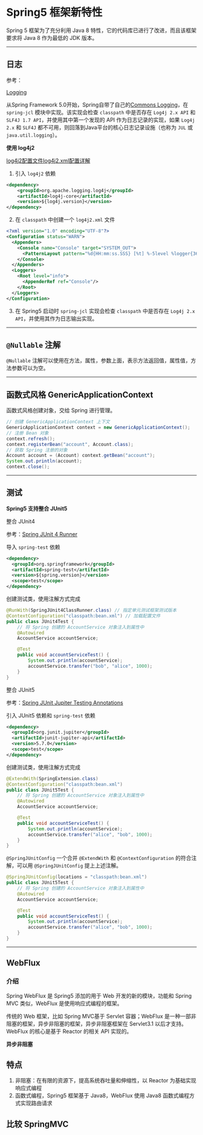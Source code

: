 # Spring5 框架新特性

Spring 5 框架为了充分利用 Java 8 特性，它的代码库已进行了改进，而且该框架要求将 Java 8 作为最低的 JDK 版本。

---

## 日志

参考：

[Logging](https://docs.spring.io/spring-framework/docs/current/reference/html/core.html#spring-jcl)

从Spring Framework 5.0开始，Spring自带了自己的[Commons Logging](https://cloud.tencent.com/developer/article/1334226)，在 `spring-jcl` 模块中实现。该实现会检查 `classpath` 中是否存在 `Log4j 2.x API` 和 `SLF4J 1.7 API`，并使用其中第一个发现的 API 作为日志记录的实现，如果 `Log4j 2.x` 和 `SLF4J` 都不可用，则回落到Java平台的核心日志记录设施（也称为 `JUL` 或 `java.util.logging`）。

**使用 log4j2**

[log4j2配置文件log4j2.xml配置详解](https://blog.csdn.net/thekenofDIS/article/details/80439776)

1. 引入 `log4j2` 依赖

```xml
<dependency>
    <groupId>org.apache.logging.log4j</groupId>
    <artifactId>log4j-core</artifactId>
    <version>${log4j.version}</version>
</dependency>
```

2. 在 `classpath` 中创建一个 `log4j2.xml` 文件

```xml
<?xml version="1.0" encoding="UTF-8"?>
<Configuration status="WARN">
  <Appenders>
    <Console name="Console" target="SYSTEM_OUT">
      <PatternLayout pattern="%d{HH:mm:ss.SSS} [%t] %-5level %logger{36} - %msg%n"/>
    </Console>
  </Appenders>
  <Loggers>
    <Root level="info">
      <AppenderRef ref="Console"/>
    </Root>
  </Loggers>
</Configuration>
```

3. 在 Spring5 启动时 `spring-jcl` 实现会检查 `classpath` 中是否存在 `Log4j 2.x API`，并使用其作为日志输出实现。

---

## `@Nullable` 注解

`@Nullable` 注解可以使用在方法，属性，参数上面，表示方法返回值，属性值，方法参数可以为空。

---

## 函数式风格 GenericApplicationContext

函数式风格创建对象，交给 Spring 进行管理。

```java
// 创建 GenericApplicationContext 上下文
GenericApplicationContext context = new GenericApplicationContext();
// 注册 Bean 对象
context.refresh();
context.registerBean("account", Account.class);
// 获取 Spring 注册的对象
Account account = (Account) context.getBean("account");
System.out.println(account);
context.close();
```

---

## 测试

**Spring5 支持整合 JUnit5**

整合 JUnit4

参考：[Spring JUnit 4 Runner](https://docs.spring.io/spring-framework/docs/current/reference/html/testing.html#testcontext-junit4-runner)

导入 `spring-test` 依赖

```xml
<dependency>
  <groupId>org.springframework</groupId>
  <artifactId>spring-test</artifactId>
  <version>${spring.version}</version>
  <scope>test</scope>
</dependency>
```

创建测试类，使用注解方式完成

```java
@RunWith(SpringJUnit4ClassRunner.class) // 指定单元测试框架测试版本
@ContextConfiguration("classpath:bean.xml") // 加载配置文件
public class JUnit4Test {
    // 将 Spring 创建的 AccountService 对象注入到属性中
    @Autowired
    AccountService accountService;

    @Test
    public void accountServiceTest() {
        System.out.println(accountService);
        accountService.transfer("bob", "alice", 1000);
    }
}
```

整合 JUnit5

参考：[Spring JUnit Jupiter Testing Annotations](https://docs.spring.io/spring-framework/docs/current/reference/html/testing.html#integration-testing-annotations-junit-jupiter)

引入 JUnit5 依赖和 `spring-test` 依赖

```xml
<dependency>
  <groupId>org.junit.jupiter</groupId>
  <artifactId>junit-jupiter-api</artifactId>
  <version>5.7.0</version>
  <scope>test</scope>
</dependency>
```

创建测试类，使用注解方式完成

```java
@ExtendWith(SpringExtension.class)
@ContextConfiguration("classpath:bean.xml")
public class JUnit5Test {
    // 将 Spring 创建的 AccountService 对象注入到属性中
    @Autowired
    AccountService accountService;

    @Test
    public void accountServiceTest() {
        System.out.println(accountService);
        accountService.transfer("alice", "bob", 1000);
    }
}
```

`@SpringJUnitConfig` 一个合并 `@ExtendWith` 和 `@ContextConfiguration` 的符合注解，可以用 `@SpringJUnitConfig` 提上上述注解。

```java
@SpringJUnitConfig(locations = "classpath:bean.xml")
public class JUnit5Test {
    // 将 Spring 创建的 AccountService 对象注入到属性中
    @Autowired
    AccountService accountService;

    @Test
    public void accountServiceTest() {
        System.out.println(accountService);
        accountService.transfer("alice", "bob", 1000);
    }
}
```

---

## WebFlux

<!-- TODO: 学习完 Spring MVC 后补充 -->
### 介绍

Spring WebFlux 是 Spring5 添加的用于 Web 开发的新的模块，功能和 Spring MVC 类似，WebFlux 是使用响应式编程的框架。

传统的 Web 框架，比如 Spring MVC基于 Servlet 容器；WebFlux 是一种一部非阻塞的框架，异步非阻塞的框架，异步非阻塞框架在 Servlet3.1 以后才支持。WebFlux 的核心是基于 Reactor 的相关 API 实现的。

**异步非阻塞**

## 特点

1. 非阻塞：在有限的资源下，提高系统吞吐量和伸缩性，以 Reactor 为基础实现响应式编程
2. 函数式编程，Spring5 框架基于 Java8，WebFlux 使用 Java8 函数式编程方式实现路由请求

## 比较 SpringMVC